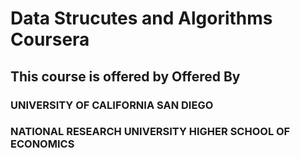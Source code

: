 # Data Strucutes and Algorithms Coursera 
## This course is offered by Offered By

### UNIVERSITY OF CALIFORNIA SAN DIEGO
### NATIONAL RESEARCH UNIVERSITY HIGHER SCHOOL OF ECONOMICS
